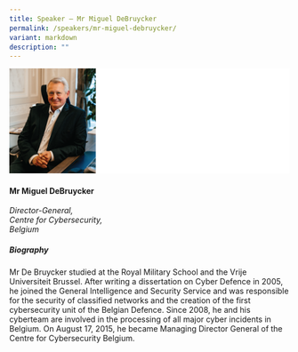 ```yaml
---
title: Speaker – Mr Miguel DeBruycker
permalink: /speakers/mr-miguel-debruycker/
variant: markdown
description: ""
---
```

![](/images/2024%20speakers/Miguel_DeBruycker.png)
#### **Mr Miguel DeBruycker**

*Director-General, <br> Centre for Cybersecurity, <br> Belgium*

##### **Biography**
Mr De Bruycker studied at the Royal Military School and the Vrije Universiteit Brussel. After writing a dissertation on Cyber Defence in 2005, he joined the General Intelligence and Security Service and was responsible for the security of classified networks and the creation of the first cybersecurity unit of the Belgian Defence. Since 2008, he and his cyberteam are involved in the processing of all major cyber incidents in Belgium. On August 17, 2015, he became Managing Director General of the Centre for Cybersecurity Belgium.
